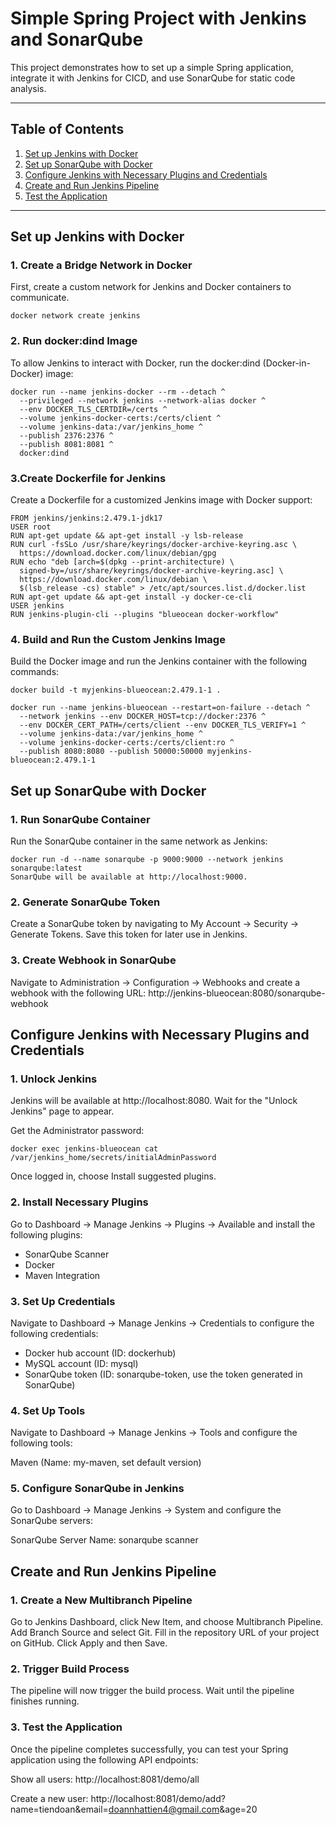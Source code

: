 # Simple Spring Project with Jenkins and SonarQube

This project demonstrates how to set up a simple Spring application, integrate it with Jenkins for CICD, and use SonarQube for static code analysis.

---

## Table of Contents

1. [Set up Jenkins with Docker](#set-up-jenkins-with-docker)
2. [Set up SonarQube with Docker](#set-up-sonarqube-with-docker)
3. [Configure Jenkins with Necessary Plugins and Credentials](#configure-jenkins-with-necessary-plugins-and-credentials)
4. [Create and Run Jenkins Pipeline](#create-and-run-jenkins-pipeline)
5. [Test the Application](#test-the-application)

---

## Set up Jenkins with Docker

### 1. Create a Bridge Network in Docker

First, create a custom network for Jenkins and Docker containers to communicate.

```
docker network create jenkins
```
### 2. Run docker:dind Image
To allow Jenkins to interact with Docker, run the docker:dind (Docker-in-Docker) image:

```
docker run --name jenkins-docker --rm --detach ^
  --privileged --network jenkins --network-alias docker ^
  --env DOCKER_TLS_CERTDIR=/certs ^
  --volume jenkins-docker-certs:/certs/client ^
  --volume jenkins-data:/var/jenkins_home ^
  --publish 2376:2376 ^
  --publish 8081:8081 ^
  docker:dind
```

### 3.Create Dockerfile for Jenkins
Create a Dockerfile for a customized Jenkins image with Docker support:

```
FROM jenkins/jenkins:2.479.1-jdk17
USER root
RUN apt-get update && apt-get install -y lsb-release
RUN curl -fsSLo /usr/share/keyrings/docker-archive-keyring.asc \
  https://download.docker.com/linux/debian/gpg
RUN echo "deb [arch=$(dpkg --print-architecture) \
  signed-by=/usr/share/keyrings/docker-archive-keyring.asc] \
  https://download.docker.com/linux/debian \
  $(lsb_release -cs) stable" > /etc/apt/sources.list.d/docker.list
RUN apt-get update && apt-get install -y docker-ce-cli
USER jenkins
RUN jenkins-plugin-cli --plugins "blueocean docker-workflow"
```

### 4. Build and Run the Custom Jenkins Image
Build the Docker image and run the Jenkins container with the following commands:

```
docker build -t myjenkins-blueocean:2.479.1-1 .

docker run --name jenkins-blueocean --restart=on-failure --detach ^
  --network jenkins --env DOCKER_HOST=tcp://docker:2376 ^
  --env DOCKER_CERT_PATH=/certs/client --env DOCKER_TLS_VERIFY=1 ^
  --volume jenkins-data:/var/jenkins_home ^
  --volume jenkins-docker-certs:/certs/client:ro ^
  --publish 8080:8080 --publish 50000:50000 myjenkins-blueocean:2.479.1-1
```
## Set up SonarQube with Docker
### 1. Run SonarQube Container
Run the SonarQube container in the same network as Jenkins:

```
docker run -d --name sonarqube -p 9000:9000 --network jenkins sonarqube:latest
SonarQube will be available at http://localhost:9000.
```
### 2. Generate SonarQube Token
Create a SonarQube token by navigating to My Account -> Security -> Generate Tokens. Save this token for later use in Jenkins.

### 3. Create Webhook in SonarQube
Navigate to Administration -> Configuration -> Webhooks and create a webhook with the following URL: http://jenkins-blueocean:8080/sonarqube-webhook

## Configure Jenkins with Necessary Plugins and Credentials
### 1. Unlock Jenkins
Jenkins will be available at http://localhost:8080. Wait for the "Unlock Jenkins" page to appear.

Get the Administrator password:

```
docker exec jenkins-blueocean cat /var/jenkins_home/secrets/initialAdminPassword
```
Once logged in, choose Install suggested plugins.

### 2. Install Necessary Plugins
Go to Dashboard -> Manage Jenkins -> Plugins -> Available and install the following plugins:
- SonarQube Scanner
- Docker
- Maven Integration
### 3. Set Up Credentials
Navigate to Dashboard -> Manage Jenkins -> Credentials to configure the following credentials:

- Docker hub account (ID: dockerhub)
- MySQL account (ID: mysql)
- SonarQube token (ID: sonarqube-token, use the token generated in SonarQube)
### 4. Set Up Tools
Navigate to Dashboard -> Manage Jenkins -> Tools and configure the following tools:

Maven (Name: my-maven, set default version)
### 5. Configure SonarQube in Jenkins
Go to Dashboard -> Manage Jenkins -> System and configure the SonarQube servers:

SonarQube Server Name: sonarqube scanner

## Create and Run Jenkins Pipeline
### 1. Create a New Multibranch Pipeline
Go to Jenkins Dashboard, click New Item, and choose Multibranch Pipeline.
Add Branch Source and select Git.
Fill in the repository URL of your project on GitHub.
Click Apply and then Save.

### 2. Trigger Build Process
The pipeline will now trigger the build process. Wait until the pipeline finishes running.

### 3. Test the Application
Once the pipeline completes successfully, you can test your Spring application using the following API endpoints:

Show all users:
http://localhost:8081/demo/all

Create a new user:
http://localhost:8081/demo/add?name=tiendoan&email=doannhattien4@gmail.com&age=20
